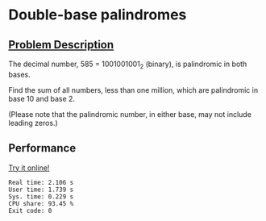 # Double-base palindromes

## [Problem Description](https://projecteuler.net/problem=36)

The decimal number, 585 = 1001001001<sub>2</sub> (binary), is palindromic in both bases.

Find the sum of all numbers, less than one million, which are palindromic in base 10 and base 2.

(Please note that the palindromic number, in either base, may not include leading zeros.)

## Performance

[Try it online!](https://tio.run/##hVJda9tAEHzXr5g6ECwQ54@SUj@4yUsKeUqgfTcn3To@uA9zd3KVkP/urk517OAkBQlJO7szs6Mjozsd9vuLL5M2hkmt3YTcDpTLhaK19ao1hIfga0N2@vUblC@Am6GufIPRaMSF3xuCokZbaeBaW1OocPX9CkvMptN/F2oZCXOMWUaGp7KCjthKo50K3uoG2qH2aZP7oiiY9idjSMwdWwu/hjQH@ljBUIwMSgfvCFYbo72r8Gejmw1koDPuXn42hWTOwUrWGD8Y6r@cT9TTpSx4OntYiDlIMxjyeAUrn/oprjemVcSGpNLuEc8UfBQlc/fh8IOD3PKyq1dSuh535RAl0GG5RJdfgZcfuHOJHimI5FcxBSYcl0fwV66IQDvOgN5BeEoPBBkkp04dDNF/YORcuKswL/9rb/65v6MFRG92dJCbCbFYLFZ8F8dhklastUls//JtYpNZ@XHf@V4n7bf8AwWfoFc32dHdvdi2KZ6cbZHtFfv9Xw)

```
Real time: 2.106 s
User time: 1.739 s
Sys. time: 0.229 s
CPU share: 93.45 %
Exit code: 0
```